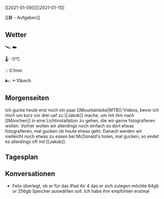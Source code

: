 [[2021-01-09]]|[[2021-01-11]]

[[🟥 - Aufgaben]]

## Wetter

🛰: ☁️

🌡: -5°C

💧: 0.1mm

🌬: ←10km/h

## Morgenseiten

Ich gucke heute erst noch ein paar [[Mountainbike|MTB]]-Videos, bevor ich mich um kurz vor drei uaf zu [[Jakob]] mache, um mit ihm nach [[München]] in eine Lichtinstallation zu gehen, die wir gerne fotografieren wollen. Vorher wollen wir allerdings noch einfach so dort etwas fotografieren, mal gucken ob heute etwas geht. Danach werden wir vielleicht noch etwas zu essen bei McDonald's holen, mal gucken, so endet es allerdings oft mit [[Jakob]].

## Tagesplan



## Konversationen

- Felix überlegt, ob er für das iPad Air 4 das er sich zulegen möchte 64gb or 256gb Speicher auswählen soll. Ich habe ihm empfohlen erstmal